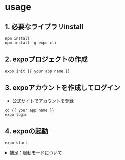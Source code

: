 # usage
## 1. 必要なライブラリinstall
```
npm install 
npm install -g expo-cli
``` 

## 2. expoプロジェクトの作成
```
expo init {{ your app name }}
```

## 3. expoアカウントを作成してログイン
- [公式サイト](https://expo.dev/)でアカウントを登録
```
cd {{ your app name }}
expo login
```

## 4. expoの起動
```
expo start
```
<details>
    <summary>補足：起動モードについて</summary>

- Press a │ open Android(※要エミュレーター)
- Press i │ open ios(※要エミュレーター)
- Press w │ open web

- Press r │ reload app
- Press m │ toggle menu

- Press ? │ show all commands

</details>